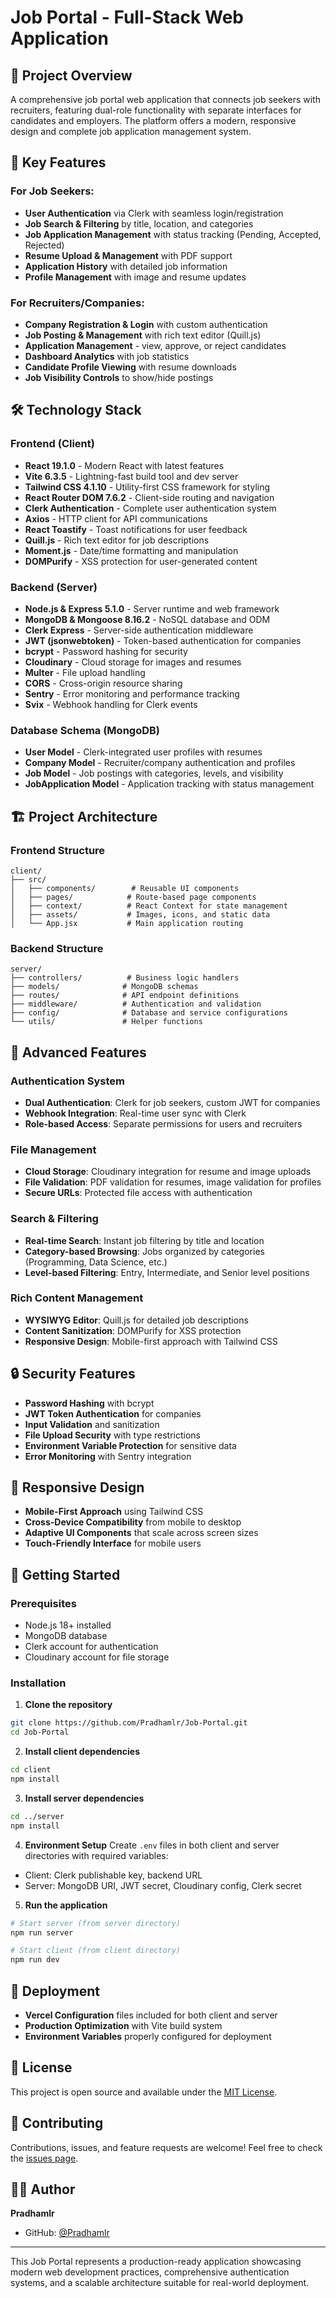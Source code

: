 # Job Portal - Full-Stack Web Application

## 🎯 Project Overview
A comprehensive job portal web application that connects job seekers with recruiters, featuring dual-role functionality with separate interfaces for candidates and employers. The platform offers a modern, responsive design and complete job application management system.

## 🚀 Key Features

### For Job Seekers:
- **User Authentication** via Clerk with seamless login/registration
- **Job Search & Filtering** by title, location, and categories
- **Job Application Management** with status tracking (Pending, Accepted, Rejected)
- **Resume Upload & Management** with PDF support
- **Application History** with detailed job information
- **Profile Management** with image and resume updates

### For Recruiters/Companies:
- **Company Registration & Login** with custom authentication
- **Job Posting & Management** with rich text editor (Quill.js)
- **Application Management** - view, approve, or reject candidates
- **Dashboard Analytics** with job statistics
- **Candidate Profile Viewing** with resume downloads
- **Job Visibility Controls** to show/hide postings

## 🛠 Technology Stack

### Frontend (Client)
- **React 19.1.0** - Modern React with latest features
- **Vite 6.3.5** - Lightning-fast build tool and dev server
- **Tailwind CSS 4.1.10** - Utility-first CSS framework for styling
- **React Router DOM 7.6.2** - Client-side routing and navigation
- **Clerk Authentication** - Complete user authentication system
- **Axios** - HTTP client for API communications
- **React Toastify** - Toast notifications for user feedback
- **Quill.js** - Rich text editor for job descriptions
- **Moment.js** - Date/time formatting and manipulation
- **DOMPurify** - XSS protection for user-generated content

### Backend (Server)
- **Node.js & Express 5.1.0** - Server runtime and web framework
- **MongoDB & Mongoose 8.16.2** - NoSQL database and ODM
- **Clerk Express** - Server-side authentication middleware
- **JWT (jsonwebtoken)** - Token-based authentication for companies
- **bcrypt** - Password hashing for security
- **Cloudinary** - Cloud storage for images and resumes
- **Multer** - File upload handling
- **CORS** - Cross-origin resource sharing
- **Sentry** - Error monitoring and performance tracking
- **Svix** - Webhook handling for Clerk events

### Database Schema (MongoDB)
- **User Model** - Clerk-integrated user profiles with resumes
- **Company Model** - Recruiter/company authentication and profiles
- **Job Model** - Job postings with categories, levels, and visibility
- **JobApplication Model** - Application tracking with status management

## 🏗 Project Architecture

### Frontend Structure
```
client/
├── src/
│   ├── components/        # Reusable UI components
│   ├── pages/            # Route-based page components
│   ├── context/          # React Context for state management
│   ├── assets/           # Images, icons, and static data
│   └── App.jsx           # Main application routing
```

### Backend Structure
```
server/
├── controllers/          # Business logic handlers
├── models/              # MongoDB schemas
├── routes/              # API endpoint definitions
├── middleware/          # Authentication and validation
├── config/              # Database and service configurations
└── utils/               # Helper functions
```

## 🔧 Advanced Features

### Authentication System
- **Dual Authentication**: Clerk for job seekers, custom JWT for companies
- **Webhook Integration**: Real-time user sync with Clerk
- **Role-based Access**: Separate permissions for users and recruiters

### File Management
- **Cloud Storage**: Cloudinary integration for resume and image uploads
- **File Validation**: PDF validation for resumes, image validation for profiles
- **Secure URLs**: Protected file access with authentication

### Search & Filtering
- **Real-time Search**: Instant job filtering by title and location
- **Category-based Browsing**: Jobs organized by categories (Programming, Data Science, etc.)
- **Level-based Filtering**: Entry, Intermediate, and Senior level positions

### Rich Content Management
- **WYSIWYG Editor**: Quill.js for detailed job descriptions
- **Content Sanitization**: DOMPurify for XSS protection
- **Responsive Design**: Mobile-first approach with Tailwind CSS

## 🔒 Security Features
- **Password Hashing** with bcrypt
- **JWT Token Authentication** for companies
- **Input Validation** and sanitization
- **File Upload Security** with type restrictions
- **Environment Variable Protection** for sensitive data
- **Error Monitoring** with Sentry integration

## 📱 Responsive Design
- **Mobile-First Approach** using Tailwind CSS
- **Cross-Device Compatibility** from mobile to desktop
- **Adaptive UI Components** that scale across screen sizes
- **Touch-Friendly Interface** for mobile users

## 🚀 Getting Started

### Prerequisites
- Node.js 18+ installed
- MongoDB database
- Clerk account for authentication
- Cloudinary account for file storage

### Installation

1. **Clone the repository**
```bash
git clone https://github.com/Pradhamlr/Job-Portal.git
cd Job-Portal
```

2. **Install client dependencies**
```bash
cd client
npm install
```

3. **Install server dependencies**
```bash
cd ../server
npm install
```

4. **Environment Setup**
Create `.env` files in both client and server directories with required variables:
- Client: Clerk publishable key, backend URL
- Server: MongoDB URI, JWT secret, Cloudinary config, Clerk secret

5. **Run the application**
```bash
# Start server (from server directory)
npm run server

# Start client (from client directory)
npm run dev
```

## 🚀 Deployment
- **Vercel Configuration** files included for both client and server
- **Production Optimization** with Vite build system
- **Environment Variables** properly configured for deployment

## 📄 License
This project is open source and available under the [MIT License](LICENSE).

## 🤝 Contributing
Contributions, issues, and feature requests are welcome! Feel free to check the [issues page](https://github.com/Pradhamlr/Job-Portal/issues).

## 👨‍💻 Author
**Pradhamlr**
- GitHub: [@Pradhamlr](https://github.com/Pradhamlr)

---

This Job Portal represents a production-ready application showcasing modern web development practices, comprehensive authentication systems, and a scalable architecture suitable for real-world deployment.
